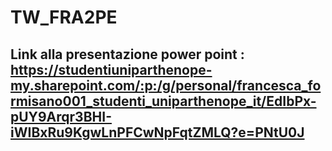 # TW_FRA2PE

## Link alla presentazione power point : https://studentiuniparthenope-my.sharepoint.com/:p:/g/personal/francesca_formisano001_studenti_uniparthenope_it/EdIbPx-pUY9Arqr3BHI-iWIBxRu9KgwLnPFCwNpFqtZMLQ?e=PNtU0J 
